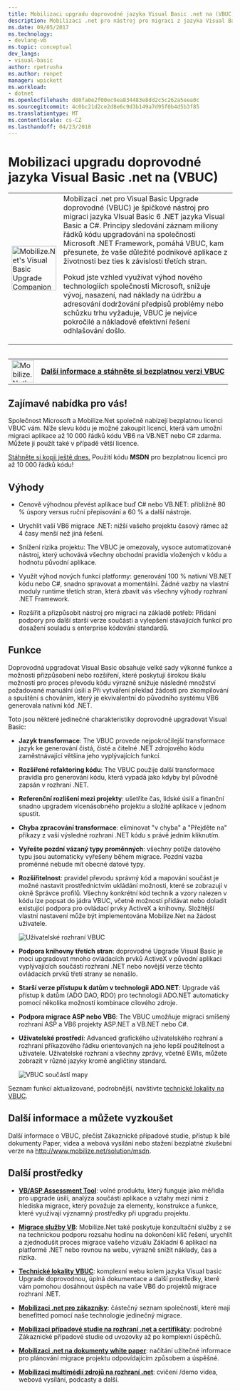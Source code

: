 ```yaml
---
title: Mobilizaci upgradu doprovodné jazyka Visual Basic .net na (VBUC) | Microsoft Docs
description: Mobilizaci .net pro nástroj pro migraci z jazyka Visual Basic 6 .NET jazyka Visual Basic a C#
ms.date: 09/05/2017
ms.technology:
- devlang-vb
ms.topic: conceptual
dev_langs:
- visual-basic
author: rpetrusha
ms.author: ronpet
manager: wpickett
ms.workload:
- dotnet
ms.openlocfilehash: d80fa0e2f00ec9ea834483e8dd2c5c262a5eea0c
ms.sourcegitcommit: 4c0bc21d2ce2d8e6c9d3b149a7d95f0b4d5b3f85
ms.translationtype: MT
ms.contentlocale: cs-CZ
ms.lasthandoff: 04/23/2018
---
```

# <a name="mobilizenets-visual-basic-upgrade-companion-vbuc"></a>Mobilizaci upgradu doprovodné jazyka Visual Basic .net na (VBUC)

<table>
   <tr>
      <td><img src="media/vbuc.png" alt="Mobilize.Net's Visual Basic Upgrade Companion (VBUC)" width="100" /> </td> 
      <td>Mobilizaci .net pro Visual Basic Upgrade doprovodné (VBUC) je špičkové nástroj pro migraci jazyka VIsual Basic 6 .NET jazyka Visual Basic a C#. Principy sledování záznam miliony řádků kódu upgradováni na společnosti Microsoft .NET Framework, pomáhá VBUC, kam přesunete, že vaše důležité podnikové aplikace z životnosti bez ties k závislosti třetích stran. </p>
Pokud jste vzhled využívat výhod nového technologiích společnosti Microsoft, snižuje vývoj, nasazení, nad náklady na údržbu a adresování dodržování předpisů problémy nebo schůzku trhu vyžaduje, VBUC je nejvíce pokročilé a nákladově efektivní řešení odhlašování došlo.</p> </td>  
   </tr>
<table>

<table>
   <tr>
      <td><a href="http://www.mobilize.net/solution/msdn"><img src="media/download.png" alt="Mobilize.Net's Visual Basic Upgrade Companion (VBUC)" width="50" /></a></td>
      <td><a href="http://www.mobilize.net/solution/msdn"><strong>Další informace a stáhněte si bezplatnou verzi VBUC</string></a></td>
   </tr>
</table>  

## <a name="exciting-offer-for-you"></a>Zajímavé nabídka pro vás!

Společnost Microsoft a Mobilize.Net společně nabízejí bezplatnou licenci VBUC vám. Níže slevu kódu je možné zakoupit licenci, která vám umožní migraci aplikace až 10 000 řádků kódu VB6 na VB.NET nebo C# zdarma. Můžete ji použít také v případě větší licence.

[Stáhněte si kopii ještě dnes.](http://www.mobilize.net/solution/msdn) Použití kódu **MSDN** pro bezplatnou licenci pro až 10 000 řádků kódu!

## <a name="benefits"></a>Výhody

- Cenově výhodnou převést aplikace buď C# nebo VB.NET: přibližně 80 % úspory versus ruční přepisování a 60 % a další nástroje.

- Urychlit vaší VB6 migrace .NET: nižší vašeho projektu časový rámec až 4 časy menší než jiná řešení.

- Snížení rizika projektu: The VBUC je omezovaly, vysoce automatizované nástroj, který uchovává všechny obchodní pravidla vložených v kódu a hodnotu původní aplikace.

- Využít výhod nových funkcí platformy: generování 100 % nativní VB.NET kódu nebo C#, snadno spravovat a momentální. Žádné vazby na vlastní moduly runtime třetích stran, která zbavit vás všechny výhody rozhraní .NET Framework.

- Rozšířit a přizpůsobit nástroj pro migraci na základě potřeb: Přidání podpory pro další starší verze součásti a vylepšení stávajících funkcí pro dosažení souladu s enterprise kódování standardů.

## <a name="features"></a>Funkce

Doprovodná upgradovat Visual Basic obsahuje velké sady výkonné funkce a možnosti přizpůsobení nebo rozšíření, které poskytují širokou škálu možností pro proces převodu kódu výrazně snižuje následné množství požadované manuální úsilí a Při vytváření překlad žádosti pro zkompilování a spuštění s chováním, který je ekvivalentní do původního systému VB6 generovala nativní kód .NET.

Toto jsou některé jedinečné charakteristiky doprovodné upgradovat Visual Basic:

- **Jazyk transformace**: The VBUC provede nejpokročilejší transformace jazyk ke generování čistá, čisté a čitelné .NET zdrojového kódu zaměstnávající většina jeho vyplývajících funkcí.

- **Rozšířené refaktoring kódu**: The VBUC použije další transformace pravidla pro generování kódu, která vypadá jako kdyby byl původně zapsán v rozhraní .NET.

- **Referenční rozlišení mezi projekty**: ušetříte čas, lidské úsilí a finanční snadno upgradem vícenásobného projektu a složité aplikace v jednom spustit.

- **Chyba zpracování transformace**: eliminovat "v chyba" a "Přejděte na" příkazy z vaší výsledné rozhraní .NET kódu s právě jedním kliknutím.

- **Vyřešte pozdní vázaný typy proměnných**: všechny potíže datového typu jsou automaticky vyřešeny během migrace. Pozdní vazba proměnné nebude mít obecné datové typy.
 
- **Rozšiřitelnost**: pravidel převodu správný kód a mapování součást je možné nastavit prostřednictvím ukládání možnosti, které se zobrazují v okně Správce profilů. Všechny konkrétní kód technik a vzory nalezen v kódu lze popsat do jádra VBUC, včetně možnosti přidávat nebo doladit existující podpora pro ovládací prvky ActiveX a knihovny. Složitější vlastní nastavení může být implementována Mobilize.Net na žádost uživatele.
 
  ![Uživatelské rozhraní VBUC](./media/vbuc-screenshot.png) 

- **Podpora knihovny třetích stran**: doprovodné Upgrade Visual Basic je moci upgradovat mnoho ovládacích prvků ActiveX v původní aplikaci vyplývajících součásti rozhraní .NET nebo novější verze těchto ovládacích prvků třetí strany se nenašlo.

- **Starší verze přístupu k datům v technologii ADO.NET**: Upgrade váš přístup k datům (ADO DAO, RDO) pro technologii ADO.NET automaticky pomocí několika možností kombinace cílového zdroje.

- **Podpora migrace ASP nebo VB6**: The VBUC umožňuje migraci smíšený rozhraní ASP a VB6 projekty ASP.NET a VB.NET nebo C#.

- **Uživatelské prostředí**: Advanced grafického uživatelského rozhraní a rozhraní příkazového řádku orientovaných na jeho lepší použitelnost a uživatele. Uživatelské rozhraní a všechny zprávy, včetně EWIs, můžete zobrazit v různé jazyky kromě angličtiny standard.
 
  ![VBUC součástí mapy](./media/vbuc-component-maps.png)

Seznam funkcí aktualizované, podrobnější, navštivte [technické lokality na VBUC](http://www.vbtonet.com/?msdn).

## <a name="learn-more-and-try-it-for-yourself"></a>Další informace a můžete vyzkoušet
Další informace o VBUC, přečíst Zákaznické případové studie, přístup k bílé dokumenty Paper, videa a webová vysílání nebo stažení bezplatné zkušební verze na http://www.mobilize.net/solution/msdn.

## <a name="additional-resources"></a>Další prostředky

- [**VB/ASP Assessment Tool**](https://www.mobilize.net/modernization-assessment-tool): volné produktu, který funguje jako měřidla pro upgrade úsilí, analýza součásti aplikace a vztahy mezi nimi z hlediska migrace, který považuje za elementy, konstrukce a funkce, které využívají významný prostředky při upgradu projektu.

- [**Migrace služby VB**](https://www.mobilize.net/solution/legacy-solutions/vbmap---migrate-from-vb6-to-net): Mobilize.Net také poskytuje konzultační služby z se na technickou podporu rozsahu hodinu na dokončení klíč řešení, urychlit a zjednodušit proces migrace vašeho vizuálu Základní 6 aplikací na platformě .NET nebo rovnou na webu, výrazně snížit náklady, čas a rizika.
 
- [**Technické lokality VBUC**](http://www.vbtonet.com/?msdn): komplexní webu kolem jazyka Visual basic Upgrade doprovodnou, úplná dokumentace a další prostředky, které vám pomohou dosáhnout úspěch na vaše VB6 do projektů migrace rozhraní .NET.

- [**Mobilizaci .net pro zákazníky**](http://www.mobilize.net/resources/customer-list): částečný seznam společností, které mají benefitted pomocí naše technologie jedinečný migrace.

- [**Mobilizaci případové studie na rozhraní .net a certifikáty**](http://www.mobilize.net/case-studies/case-studies): podrobné Zákaznické případové studie od uvozovky až po komplexní úspěchů.
 
- [**Mobilizaci .net na dokumenty white paper**](http://www.mobilize.net/whitepapers): načítání užitečné informace pro plánování migrace projektu odpovídajícím způsobem a úspěšné.
 
- [**Mobilizaci multimédií zdrojů na rozhraní .net**](http://www.mobilize.net/tech-resources): cvičení /demo videa, webová vysílání, podcasty a další.

 